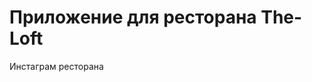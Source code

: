 # Приложение для ресторана The-Loft

<a herf="https://www.instagram.com/the_loft_95/">Инстаграм ресторана</a>
